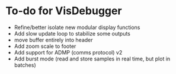 To-do for VisDebugger
=====================

* Refine/better isolate new modular display functions
* Add slow update loop to stabilize some outputs
* move buffer entirely into header
* Add zoom scale to footer
* Add support for ADMP (comms protocol) v2
* Add burst mode (read and store samples in real time, but plot in batches)

